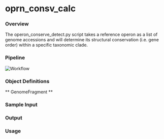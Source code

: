 # oprn_consv_calc

### Overview

The operon_conserve_detect.py script takes a reference operon as a list of genome accessions and will determine its structural conservation (i.e. gene order) within a specific taxonomic clade.

### Pipeline
![Workflow](/extra/operon_detect_pipeline.svg)

### Object Definitions

** GenomeFragment ** 


### Sample Input

### Output

### Usage

